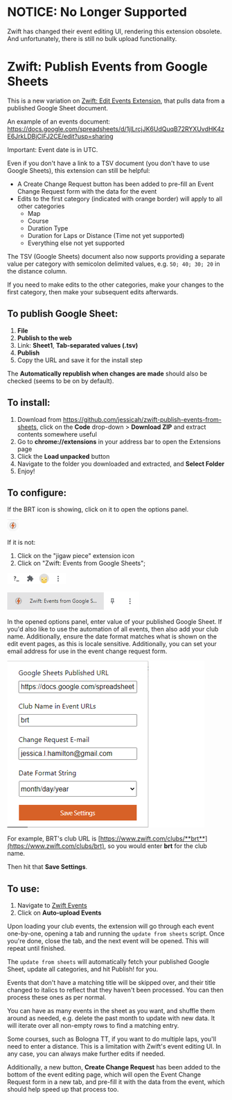 # **NOTICE**: No Longer Supported

Zwift has changed their event editing UI, rendering this extension obsolete. And unfortunately, there is still no bulk upload functionality.

# Zwift: Publish Events from Google Sheets

This is a new variation on [Zwift: Edit Events Extension](https://github.com/jessicah/zwift-edit-events-extensions), that pulls data from a published Google Sheet document.

An example of an events document: https://docs.google.com/spreadsheets/d/1jlLrcjJK6UdQuqB72RYXUvdHK4zE6JrkLDBjCIFJ2CE/edit?usp=sharing

Important: Event date is in UTC.

Even if you don't have a link to a TSV document (you don't have to use Google Sheets), this extension can still be helpful:

- A Create Change Request button has been added to pre-fill an Event Change Request form with the data for the event
- Edits to the first category (indicated with orange border) will apply to all other categories
  - Map
  - Course
  - Duration Type
  - Duration for Laps or Distance (Time not yet supported)
  - Everything else not yet supported

The TSV (Google Sheets) document also now supports providing a separate value per category with semicolon delimited values, e.g.
`50; 40; 30; 20` in the distance column.

If you need to make edits to the other categories, make your changes to the first category, then make your subsequent edits afterwards.

## To publish Google Sheet:

1. **File**
2. **Publish to the web**
3. Link: **Sheet1**, **Tab-separated values (.tsv)**
4. **Publish**
5. Copy the URL and save it for the install step

The **Automatically republish when changes are made** should also be checked (seems to be on by default).

## To install:

1. Download from https://github.com/jessicah/zwift-publish-events-from-sheets, click on the **Code** drop-down > **Download ZIP** and extract contents somewhere useful
4. Go to **chrome://extensions** in your address bar to open the Extensions page
5. Click the **Load unpacked** button
6. Navigate to the folder you downloaded and extracted, and **Select Folder**
7. Enjoy!

## To configure:

If the BRT icon is showing, click on it to open the options panel.

![BRT Icon](assets/brt-icon-in-toolbar.png)

If it is not:
   1. Click on the "jigaw piece" extension icon
   2. Click on "Zwift: Events from Google Sheets";

![Jigsaw Piece Icon](assets/jigsaw-piece-icon.png)

![Extension in Menu](assets/the-extension-in-menu.png)

In the opened options panel, enter value of your published Google Sheet. If you'd also like to use the automation of all events, then also add your club name. Additionally, ensure the date format matches what is shown on the edit event pages, as this is locale sensitive. Additionally, you can set your
email address for use in the event change request form.

![Extension Options Menu](assets/options-open.png)

For example, BRT's club URL is [https://www.zwift.com/clubs/**brt**](https://www.zwift.com/clubs/brt), so you
would enter **brt** for the club name.

Then hit that **Save Settings**.

## To use:

1. Navigate to [Zwift Events](https://www.zwift.com/events/)
2. Click on **Auto-upload Events**

Upon loading your club events, the extension will go through each event one-by-one, opening a tab and running the `update from sheets`
script. Once you're done, close the tab, and the next event will be opened. This will repeat until finished.

The `update from sheets` will automatically fetch your published Google Sheet, update all categories, and hit Publish! for you.

Events that don't have a matching title will be skipped over, and their title changed to italics to reflect that they haven't been processed. You
can then process these ones as per normal.

You can have as many events in the sheet as you want, and shuffle them around as needed, e.g. delete the past month to update with new data. It will iterate over all non-empty rows to find a matching entry.

Some courses, such as Bologna TT, if you want to do multiple laps, you'll need to enter a distance. This is a limitation with Zwift's event editing UI. In any case, you can always make further edits if needed.

Additionally, a new button, **Create Change Request** has been added to the bottom of the event editing page, which will open the
Event Change Request form in a new tab, and pre-fill it with the data from the event, which should help speed up that process too.
